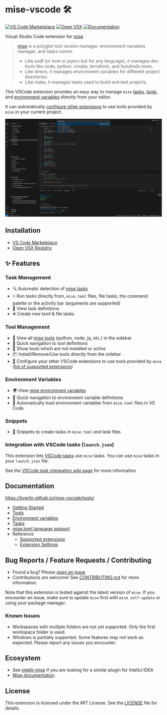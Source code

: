 # mise-vscode 🛠️

[![VS Code Marketplace](https://img.shields.io/visual-studio-marketplace/v/hverlin.mise-vscode)](https://marketplace.visualstudio.com/items?itemName=hverlin.mise-vscode)
[![Open VSX](https://img.shields.io/open-vsx/v/hverlin/mise-vscode)](https://open-vsx.org/extension/hverlin/mise-vscode)
[![Documentation](https://img.shields.io/badge/wiki-Documentation-blue)](https://hverlin.github.io/mise-vscode/)

Visual Studio Code extension for [mise](https://mise.jdx.dev/)

> [mise](https://mise.jdx.dev/) is a polyglot tool version manager, environment
> variables manager, and tasks runner.
>
> - Like asdf (or nvm or pyenv but for any language), it manages dev tools like
>   node, python, cmake, terraform, and hundreds more.
> - Like direnv, it manages environment variables for different project
>   directories.
> - Like make, it manages tasks used to build and test projects.

This VSCode extension provides an easy way to manage `mise`
[tasks](https://github.com/hverlin/mise-vscode/wiki/Tasks),
[tools](https://github.com/hverlin/mise-vscode/wiki/Tools), and
[environment variables](https://github.com/hverlin/mise-vscode/wiki/Environment-variables)
directly from your editor.

It can automatically
[configure other extensions](https://github.com/hverlin/mise-vscode/wiki/Supported-extensions)
to use tools provided by `mise` in your current project.

[![mise-extension.png](screenshots/mise-extension.png)](https://hverlin.github.io/mise-vscode/)

## Installation

- [VS Code Marketplace](https://marketplace.visualstudio.com/items?itemName=hverlin.mise-vscode)
- [Open VSX Registry](https://open-vsx.org/extension/hverlin/mise-vscode)

## ✨ Features

### Task Management

- 🔍 Automatic detection of [mise tasks](https://mise.jdx.dev/tasks/)
- ⚡ Run tasks directly from, `mise.toml` files, file tasks, the command palette
  or the activity bar (arguments are supported)
- 📝 View task definitions
- ➕ Create new toml & file tasks

### Tool Management

- 🧰 View all [mise tools](https://mise.jdx.dev/dev-tools/) (python, node, jq,
  etc.) in the sidebar
- 📍 Quick navigation to tool definitions
- 📱 Show tools which are not installed or active
- 📦 Install/Remove/Use tools directly from the sidebar
- 🔧 Configure your other VSCode extensions to use tools provided by `mise`
  ([list of supported extensions](https://hverlin.github.io/mise-vscode/reference/supported-extensions/))

### Environment Variables

- 🌍 View [mise environment variables](https://mise.jdx.dev/environments.html)
- 📍 Quick navigation to environment variable definitions
- 🔄 Automatically load environment variables from `mise.toml` files in VS Code

### Snippets

- 📝 Snippets to create tasks in `mise.toml` and task files

### Integration with VSCode tasks (`launch.json`)

This extension lets
[VSCode tasks](https://code.visualstudio.com/docs/editor/tasks) use `mise`
tasks. You can use `mise` tasks in your `launch.json` file.

See the
[VSCode task integration wiki page](https://hverlin.github.io/mise-vscode/tasks/#vscode-task-integration)
for more information.

## Documentation

https://hverlin.github.io/mise-vscode/tools/

- [Getting Started](https://hverlin.github.io/mise-vscode/getting-started/)
- [Tools](https://hverlin.github.io/mise-vscode/tools/)
- [Environment variables](https://hverlin.github.io/mise-vscode/environment-variables/)
- [Tasks](https://hverlin.github.io/mise-vscode/tasks/)
- [mise.toml language support](https://hverlin.github.io/mise-vscode/misetoml-language-support/)
- Reference
  - [Supported extensions](https://hverlin.github.io/mise-vscode/reference/supported-extensions/)
  - [Extension Settings](https://hverlin.github.io/mise-vscode/reference/settings/)

## Bug Reports / Feature Requests / Contributing

- Found a bug? Please
  [open an issue](https://github.com/hverlin/mise-vscode/issues)
- Contributions are welcome! See [CONTRIBUTING.md](CONTRIBUTING.md) for more
  information.

Note that this extension is tested against the latest version of `mise`. If you
encounter an issue, make sure to update `mise` first with `mise self-update` or
using your package manager.

### Known Issues

- Workspaces with multiple folders are not yet supported. Only the first
  workspace folder is used.
- Windows is partially supported. Some features may not work as expected. Please
  report any issues you encounter.

## Ecosystem

- See [intellij-mise](https://github.com/134130/intellij-mise) if you are
  looking for a similar plugin for IntelliJ IDEA
- [Mise documentation](https://mise.jdx.dev/)

## License

This extension is licensed under the MIT License. See the [LICENSE](LICENSE)
file for details.
